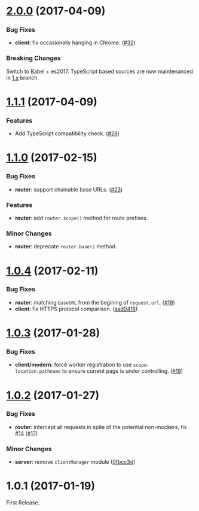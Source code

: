 # [2.0.0](https://github.com/service-mocker/service-mocker/compare/v1.1.1...v2.0.0) (2017-04-09)

### Bug Fixes

- **client**: fix occasionally hanging in Chrome. ([#32](https://github.com/service-mocker/service-mocker/pull/32))

### Breaking Changes

Switch to Babel + es2017. TypeScript based sources are now maintenanced in [1.x](https://github.com/service-mocker/service-mocker/tree/1.x) branch.

# [1.1.1](https://github.com/service-mocker/service-mocker/compare/v1.1.0...v1.1.1) (2017-04-09)

### Features

- Add TypeScript compatibility check. ([#28](https://github.com/service-mocker/service-mocker/pull/28))

# [1.1.0](https://github.com/service-mocker/service-mocker/compare/v1.0.4...v1.1.0) (2017-02-15)

### Bug Fixes

- **router**: support chainable base URLs. ([#23](https://github.com/service-mocker/service-mocker/pull/23))

### Features

- **router**: add `router.scope()` method for route prefixes.

### Minor Changes

- **router**: deprecate `router.base()` method.


# [1.0.4](https://github.com/service-mocker/service-mocker/compare/v1.0.3...v1.0.4) (2017-02-11)

### Bug Fixes

- **router**: matching `baseURL` from the begining of `request.url`. ([#19](https://github.com/service-mocker/service-mocker/pull/19))
- **client**: fix HTTPS protocol comparison. ([aad0418](https://github.com/service-mocker/service-mocker/commit/aad0418f649e89f0ee182cbdf7e0ac422f99ee48))

# [1.0.3](https://github.com/service-mocker/service-mocker/compare/v1.0.2...v1.0.3) (2017-01-28)

### Bug Fixes

- **client/modern**: force worker registration to use `scope: location.pathname` to ensure current page is under controlling. ([#18](https://github.com/service-mocker/service-mocker/pull/18))

# [1.0.2](https://github.com/service-mocker/service-mocker/compare/v1.0.1...v1.0.2) (2017-01-27)

### Bug Fixes

- **router**: intercept all requests in spite of the potential non-mockers, fix [#14](https://github.com/service-mocker/service-mocker/issues/14) ([#17](https://github.com/service-mocker/service-mocker/pull/17))

### Minor Changes

- **server**: remove `clientManager` module ([0fbcc3d](https://github.com/service-mocker/service-mocker/commit/0fbcc3d7b5a6be40053610e62bc2a5d26dbc8399))

# 1.0.1 (2017-01-19)

First Release.
